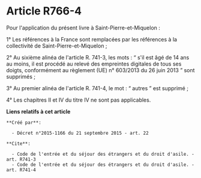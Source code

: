 # Article R766-4

Pour l'application du présent livre à Saint-Pierre-et-Miquelon : 

1° Les références à la France sont remplacées par les références à la collectivité de Saint-Pierre-et-Miquelon ; 

2° Au sixième alinéa de l'article R. 741-3, les mots : “ s'il est âgé de 14 ans au moins, il est procédé au relevé des
empreintes digitales de tous ses doigts, conformément au règlement (UE) n° 603/2013 du 26 juin 2013 ” sont supprimés ; 

3° Au premier alinéa de l'article R. 741-4, le mot : “ autres ” est supprimé ; 

4° Les chapitres II et IV du titre IV ne sont pas applicables.

**Liens relatifs à cet article**

	**Créé par**:

	  - Décret n°2015-1166 du 21 septembre 2015 - art. 22

	**Cite**:

	  - Code de l'entrée et du séjour des étrangers et du droit d'asile. - art. R741-3
	  - Code de l'entrée et du séjour des étrangers et du droit d'asile. - art. R741-4

